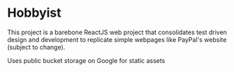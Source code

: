 # Hobbyist
This project is a barebone ReactJS web project that consolidates test driven design and development to replicate simple webpages like PayPal's website (subject to change).

Uses public bucket storage on Google for static assets
